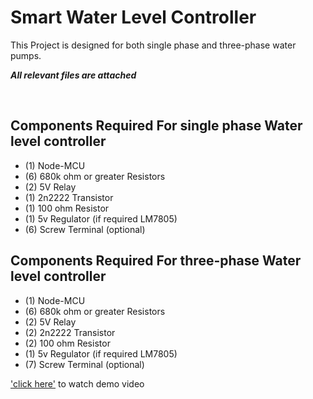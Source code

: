 # Smart Water Level Controller
This Project is designed for both single phase and three-phase water pumps.

***All relevant files are attached***

<br />

## Components Required For single phase Water level controller
- (1) Node-MCU
- (6) 680k ohm or greater Resistors
- (2) 5V Relay
- (1) 2n2222 Transistor
- (1) 100 ohm Resistor
- (1) 5v Regulator (if required LM7805)
- (6) Screw Terminal (optional)

## Components Required For three-phase Water level controller
- (1) Node-MCU
- (6) 680k ohm or greater Resistors
- (2) 5V Relay
- (2) 2n2222 Transistor
- (2) 100 ohm Resistor
- (1) 5v Regulator (if required LM7805)
- (7) Screw Terminal (optional)

['click here'](https://drive.google.com/file/d/1SjD0leIASNVmkTCEG1S4Xchp6AcPuqz5/view?usp=sharing) to watch demo video
